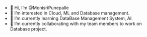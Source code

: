 - 👋 Hi, I’m @MonisriPunepalle
- 👀 I’m interested in Cloud, ML and Database management.
- 🌱 I’m currently learning DataBase Management System, AI.
- 💞️ I’m currently collaborating with my team members to work on Database project.


<!---
MonisriPunepalle/MonisriPunepalle is a ✨ special ✨ repository because its `README.md` (this file) appears on your GitHub profile.
You can click the Preview link to take a look at your changes.
--->
